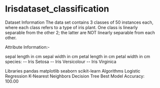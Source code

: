 # Irisdataset_classification
Dataset Information
The data set contains 3 classes of 50 instances each, where each class refers to a type of iris plant. One class is linearly separable from the other 2; the latter are NOT linearly separable from each other.

Attribute Information:-

sepal length in cm
sepal width in cm
petal length in cm
petal width in cm
species: -- Iris Setosa -- Iris Versicolour -- Iris Virginica


Libraries
pandas
matplotlib
seaborn
scikit-learn
Algorithms
Logistic Regression
K-Nearest Neighbors
Decision Tree
Best Model Accuracy: 100.00
